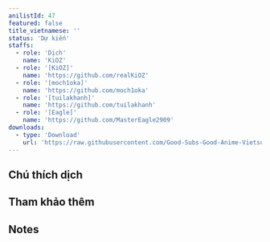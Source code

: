 ```yaml
---
anilistId: 47
featured: false
title_vietnamese: ''
status: 'Dự kiến'
staffs:
  - role: 'Dịch'
    name: 'KiOZ'
  - role: '[KiOZ]'
    name: 'https://github.com/realKiOZ'
  - role: '[moch1oka]'
    name: 'https://github.com/moch1oka'
  - role: '[tuilakhanh]'
    name: 'https://github.com/tuilakhanh'
  - role: '[Eagle]'
    name: 'https://github.com/MasterEagle2909'
downloads:
  - type: 'Download'
    url: 'https://raw.githubusercontent.com/Good-Subs-Good-Anime-Vietsub/Good-Subs-Good-Anime-Vietsub.github.io/main/src/error/error-not-yet-started.png'
---
```

## Chú thích dịch



## Tham khảo thêm



## Notes
